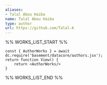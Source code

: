 ```yaml
---
aliases:
- Talal Abou Haiba
name: Talal Abou Haiba
type: author
url: https://github.com/Talal-A
---
```



%% WORKS_LIST_START %%

```datacorejsx
const { AuthorWorks } = await dc.require('basement/datacore/authors.jsx');
return function View() {
    return <AuthorWorks/>
}
```
%% WORKS_LIST_END %%
